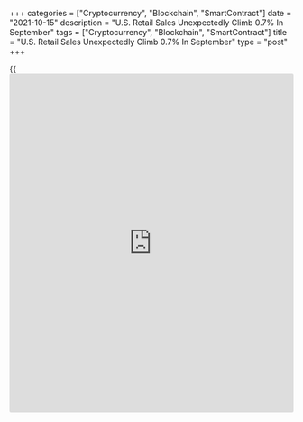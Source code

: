 +++
categories = ["Cryptocurrency", "Blockchain", "SmartContract"]
date = "2021-10-15"
description = "U.S. Retail Sales Unexpectedly Climb 0.7% In September"
tags = ["Cryptocurrency", "Blockchain", "SmartContract"]
title = "U.S. Retail Sales Unexpectedly Climb 0.7% In September"
type = "post"
+++

{{<iframe id="large-banner" src="https://www.bounty.group/#slide=3.0" width="100%" height="600" scrolling="no" style="border: 0px solid rgb(216, 221, 230); border-radius: 3px;">}}

The Commerce Department released a report on Friday showing an
unexpected increase in U.S. retail sales in the month of September.

The report said retail sales climbed by 0.7 percent in September after
jumping by an upwardly revised 0.9 percent in August.

The continued sales growth came as a surprise to economists, who had
expected retail sales to edge down by 0.2 percent compared to the 0.7
percent increase originally reported for the previous month.

Excluding sales by motor vehicle and parts dealers, retail sales
advanced by 0.8 percent in September after spiking by an upwardly
revised 2.0 percent in August.

Economists had expected ex-auto sales to rise by 0.5 percent compared to
the 1.8 percent jump originally reported for the previous month.

For comments and feedback [contact](https://www.playgroundfx.com/contact/): editorial@rtt[news](https://www.letsplayfx.com/blog/forex-news-website/).com

[Economic News][1]

 **What parts of the world are seeing the best (and worst) economic
performances lately? Click[here][2] to check out our [Econ Scorecard][2]
and find out! See up-to-the-moment [ranking](https://www.playgroundfx.com/blog/crypto-exchange-ranking/)s for the best and worst
performers in [GDP][3], [unemployment rate][4], [inflation][5] and much
more.**

   1. www.rtt[news](https://www.letsplayfx.com/blog/forex-news-website/).com/Content/EconomicNews.aspx
   2. www.rtt[news](https://www.letsplayfx.com/blog/forex-news-website/).com/economic-scorecard/world-rank/industrial-production/highest-performance.aspx
   3. www.rtt[news](https://www.letsplayfx.com/blog/forex-news-website/).com/economic-scorecard/world-rank/GDP/highest-performance.aspx
   4. www.rtt[news](https://www.letsplayfx.com/blog/forex-news-website/).com/economic-scorecard/world-rank/unemployment-rate/lowest-performance.aspx
   5. www.rtt[news](https://www.letsplayfx.com/blog/forex-news-website/).com/economic-scorecard/world-rank/CPI/highest-performance.aspx